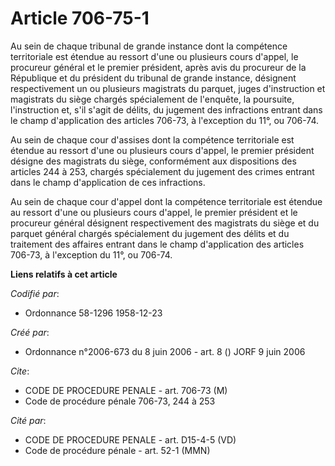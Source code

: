 # Article 706-75-1

Au sein de chaque tribunal de grande instance dont la compétence territoriale est étendue au ressort d'une ou plusieurs cours
d'appel, le procureur général et le premier président, après avis du procureur de la République et du président du tribunal
de grande instance, désignent respectivement un ou plusieurs magistrats du parquet, juges d'instruction et magistrats du
siège chargés spécialement de l'enquête, la poursuite, l'instruction et, s'il s'agit de délits, du jugement des infractions
entrant dans le champ d'application des articles 706-73, à l'exception du 11°, ou 706-74.

Au sein de chaque cour d'assises dont la compétence territoriale est étendue au ressort d'une ou plusieurs cours d'appel, le
premier président désigne des magistrats du siège, conformément aux dispositions des articles 244 à 253, chargés spécialement
du jugement des crimes entrant dans le champ d'application de ces infractions.

Au sein de chaque cour d'appel dont la compétence territoriale est étendue au ressort d'une ou plusieurs cours d'appel, le
premier président et le procureur général désignent respectivement des magistrats du siège et du parquet général chargés
spécialement du jugement des délits et du traitement des affaires entrant dans le champ d'application des articles 706-73, à
l'exception du 11°, ou 706-74.

**Liens relatifs à cet article**

_Codifié par_:

  - Ordonnance 58-1296 1958-12-23

_Créé par_:

  - Ordonnance n°2006-673 du 8 juin 2006 - art. 8 () JORF 9 juin 2006

_Cite_:

  - CODE DE PROCEDURE PENALE - art. 706-73 (M)
  - Code de procédure pénale 706-73, 244 à 253

_Cité par_:

  - CODE DE PROCEDURE PENALE - art. D15-4-5 (VD)
  - Code de procédure pénale - art. 52-1 (MMN)
